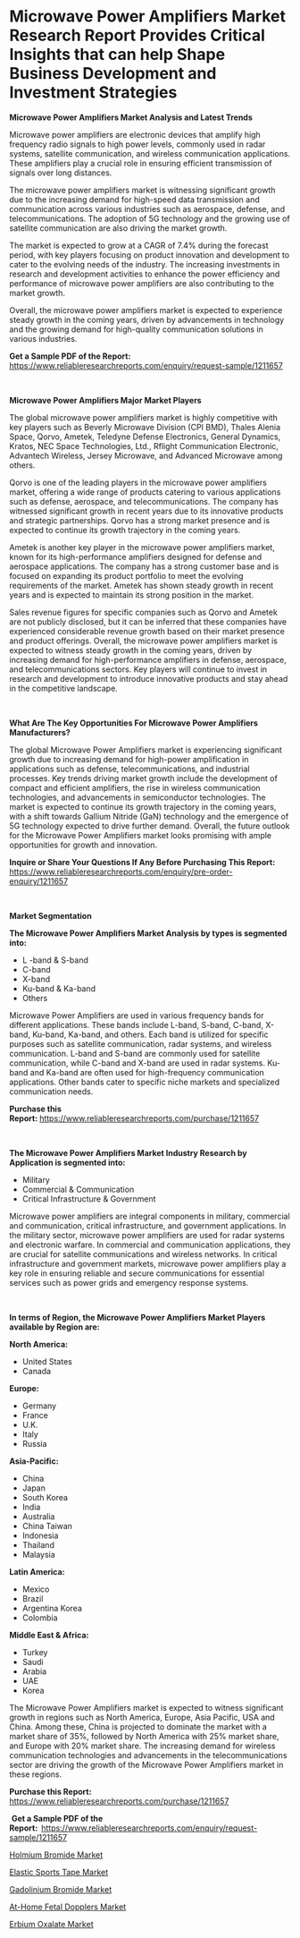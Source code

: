 <p><h1>Microwave Power Amplifiers Market Research Report Provides Critical Insights that can help Shape Business Development and Investment Strategies</h1></p><p><strong>Microwave Power Amplifiers Market Analysis and Latest Trends</strong></p>
<p><p>Microwave power amplifiers are electronic devices that amplify high frequency radio signals to high power levels, commonly used in radar systems, satellite communication, and wireless communication applications. These amplifiers play a crucial role in ensuring efficient transmission of signals over long distances.</p><p>The microwave power amplifiers market is witnessing significant growth due to the increasing demand for high-speed data transmission and communication across various industries such as aerospace, defense, and telecommunications. The adoption of 5G technology and the growing use of satellite communication are also driving the market growth.</p><p>The market is expected to grow at a CAGR of 7.4% during the forecast period, with key players focusing on product innovation and development to cater to the evolving needs of the industry. The increasing investments in research and development activities to enhance the power efficiency and performance of microwave power amplifiers are also contributing to the market growth.</p><p>Overall, the microwave power amplifiers market is expected to experience steady growth in the coming years, driven by advancements in technology and the growing demand for high-quality communication solutions in various industries.</p></p>
<p><strong>Get a Sample PDF of the Report:&nbsp;</strong> <a href="https://www.reliableresearchreports.com/enquiry/request-sample/1211657">https://www.reliableresearchreports.com/enquiry/request-sample/1211657</a></p>
<p>&nbsp;</p>
<p><strong>Microwave Power Amplifiers Major Market Players</strong></p>
<p><p>The global microwave power amplifiers market is highly competitive with key players such as Beverly Microwave Division (CPI BMD), Thales Alenia Space, Qorvo, Ametek, Teledyne Defense Electronics, General Dynamics, Kratos, NEC Space Technologies, Ltd., Rflight Communication Electronic, Advantech Wireless, Jersey Microwave, and Advanced Microwave among others.</p><p>Qorvo is one of the leading players in the microwave power amplifiers market, offering a wide range of products catering to various applications such as defense, aerospace, and telecommunications. The company has witnessed significant growth in recent years due to its innovative products and strategic partnerships. Qorvo has a strong market presence and is expected to continue its growth trajectory in the coming years.</p><p>Ametek is another key player in the microwave power amplifiers market, known for its high-performance amplifiers designed for defense and aerospace applications. The company has a strong customer base and is focused on expanding its product portfolio to meet the evolving requirements of the market. Ametek has shown steady growth in recent years and is expected to maintain its strong position in the market.</p><p>Sales revenue figures for specific companies such as Qorvo and Ametek are not publicly disclosed, but it can be inferred that these companies have experienced considerable revenue growth based on their market presence and product offerings. Overall, the microwave power amplifiers market is expected to witness steady growth in the coming years, driven by increasing demand for high-performance amplifiers in defense, aerospace, and telecommunications sectors. Key players will continue to invest in research and development to introduce innovative products and stay ahead in the competitive landscape.</p></p>
<p>&nbsp;</p>
<p><strong>What Are The Key Opportunities For Microwave Power Amplifiers Manufacturers?</strong></p>
<p><p>The global Microwave Power Amplifiers market is experiencing significant growth due to increasing demand for high-power amplification in applications such as defense, telecommunications, and industrial processes. Key trends driving market growth include the development of compact and efficient amplifiers, the rise in wireless communication technologies, and advancements in semiconductor technologies. The market is expected to continue its growth trajectory in the coming years, with a shift towards Gallium Nitride (GaN) technology and the emergence of 5G technology expected to drive further demand. Overall, the future outlook for the Microwave Power Amplifiers market looks promising with ample opportunities for growth and innovation.</p></p>
<p><strong>Inquire or Share Your Questions If Any Before Purchasing This Report:</strong> <a href="https://www.reliableresearchreports.com/enquiry/pre-order-enquiry/1211657">https://www.reliableresearchreports.com/enquiry/pre-order-enquiry/1211657</a></p>
<p>&nbsp;</p>
<p><strong>Market Segmentation</strong></p>
<p><strong>The Microwave Power Amplifiers Market Analysis by types is segmented into:</strong></p>
<p><ul><li>L -band & S-band</li><li>C-band</li><li>X-band</li><li>Ku-band & Ka-band</li><li>Others</li></ul></p>
<p><p>Microwave Power Amplifiers are used in various frequency bands for different applications. These bands include L-band, S-band, C-band, X-band, Ku-band, Ka-band, and others. Each band is utilized for specific purposes such as satellite communication, radar systems, and wireless communication. L-band and S-band are commonly used for satellite communication, while C-band and X-band are used in radar systems. Ku-band and Ka-band are often used for high-frequency communication applications. Other bands cater to specific niche markets and specialized communication needs.</p></p>
<p><strong>Purchase this Report:&nbsp;</strong><a href="https://www.reliableresearchreports.com/purchase/1211657">https://www.reliableresearchreports.com/purchase/1211657</a></p>
<p>&nbsp;</p>
<p><strong>The Microwave Power Amplifiers Market Industry Research by Application is segmented into:</strong></p>
<p><ul><li>Military</li><li>Commercial & Communication</li><li>Critical Infrastructure & Government</li></ul></p>
<p><p>Microwave power amplifiers are integral components in military, commercial and communication, critical infrastructure, and government applications. In the military sector, microwave power amplifiers are used for radar systems and electronic warfare. In commercial and communication applications, they are crucial for satellite communications and wireless networks. In critical infrastructure and government markets, microwave power amplifiers play a key role in ensuring reliable and secure communications for essential services such as power grids and emergency response systems.</p></p>
<p>&nbsp;</p>
<p><strong>In terms of Region, the Microwave Power Amplifiers Market Players available by Region are:</strong></p>
<p>
    <p> <strong> North America: </strong>
        <ul>
            <li>United States</li>
            <li>Canada</li>
        </ul>
        </p> 
    <p> <strong> Europe: </strong>
        <ul>
            <li>Germany</li>
            <li>France</li>
            <li>U.K.</li>
            <li>Italy</li>
            <li>Russia</li>
        </ul>
        </p> 
    <p> <strong> Asia-Pacific: </strong>
        <ul>
            <li>China</li>
            <li>Japan</li>
            <li>South Korea</li>
            <li>India</li>
            <li>Australia</li>
            <li>China Taiwan</li>
            <li>Indonesia</li>
            <li>Thailand</li>
            <li>Malaysia</li>
        </ul>
        </p> 
    <p> <strong> Latin America: </strong>
        <ul>
            <li>Mexico</li>
            <li>Brazil</li>
            <li>Argentina Korea</li>
            <li>Colombia</li>
        </ul>
        </p> 
    <p> <strong> Middle East & Africa: </strong>
        <ul>
            <li>Turkey</li>
            <li>Saudi</li>
            <li>Arabia</li>
            <li>UAE</li>
            <li>Korea</li>
        </ul>
    </p>
    </p>
<p><p>The Microwave Power Amplifiers market is expected to witness significant growth in regions such as North America, Europe, Asia Pacific, USA and China. Among these, China is projected to dominate the market with a market share of 35%, followed by North America with 25% market share, and Europe with 20% market share. The increasing demand for wireless communication technologies and advancements in the telecommunications sector are driving the growth of the Microwave Power Amplifiers market in these regions.</p></p>
<p><strong>Purchase this Report: </strong><a href="https://www.reliableresearchreports.com/purchase/1211657">https://www.reliableresearchreports.com/purchase/1211657</a></p>
<p>&nbsp;<strong>Get a Sample PDF of the Report:&nbsp;&nbsp;</strong><a href="https://www.reliableresearchreports.com/enquiry/request-sample/1211657">https://www.reliableresearchreports.com/enquiry/request-sample/1211657</a></p>
<p><strong></strong></p>
<p><p><a href="https://medium.com/p/569d7b044f57/edit">Holmium Bromide Market</a></p><p><a href="https://github.com/pgtimber/Market-Research-Report-List-1/blob/main/elastic-sports-tape-market.md">Elastic Sports Tape Market</a></p><p><a href="https://medium.com/@samirmayert_36715/gadolinium-bromide-market-analysis-and-sze-forecasted-for-period-from-2024-to-2031-a3111daba59a">Gadolinium Bromide Market</a></p><p><a href="https://github.com/lataunyatinikmelvin59ilbd0dv/Market-Research-Report-List-1/blob/main/at-home-fetal-dopplers-market.md">At-Home Fetal Dopplers Market</a></p><p><a href="https://medium.com/@samirmayert_36715/erbium-oxalate-market-size-and-market-trends-complete-industry-overview-2024-to-2031-07c227aeb831">Erbium Oxalate Market</a></p></p>